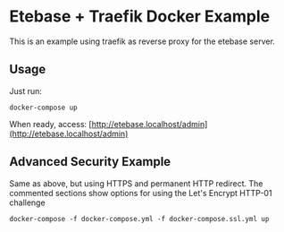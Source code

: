 # Etebase + Traefik Docker Example

This is an example using traefik as reverse proxy for the etebase server.

## Usage
Just run:

```console
docker-compose up
```

When ready, access: [http://etebase.localhost/admin](http://etebase.localhost/admin)

## Advanced Security Example
Same as above, but using HTTPS and permanent HTTP redirect. The commented sections show options for using the Let's Encrypt HTTP-01 challenge

```console
docker-compose -f docker-compose.yml -f docker-compose.ssl.yml up
```
